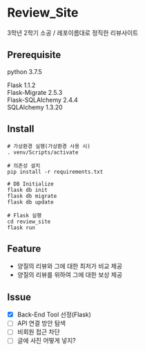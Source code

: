 # Review_Site
3학년 2학기 소공 / 레포이름대로 정직한 리뷰사이트

## Prerequisite
python 3.7.5

Flask 1.1.2  
Flask-Migrate 2.5.3  
Flask-SQLAlchemy 2.4.4  
SQLAlchemy 1.3.20  

## Install
```
# 가상환경 실행(가상환경 사용 시)
. venv/Scripts/activate

# 의존성 설치
pip install -r requirements.txt

# DB Initialize
flask db init
flask db migrate
flask db update

# Flask 실행
cd review_site
flask run
```
## Feature
- 양질의 리뷰와 그에 대한 최저가 비교 제공
- 양질의 리뷰를 위하여 그에 대한 보상 제공

## Issue
- [x] Back-End Tool 선정(Flask)
- [ ] API 연결 방안 탐색
- [ ] 비회원 접근 차단
- [ ] 글에 사진 어떻게 넣지?
